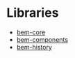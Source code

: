 # Libraries

* [bem-core](https://ru.bem.info/libs/bem-core/)
* [bem-components](https://ru.bem.info/libs/bem-components/)
* [bem-history](https://ru.bem.info/libs/bem-history/)
